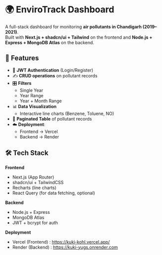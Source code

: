 # 🌍 EnviroTrack Dashboard

A full-stack dashboard for monitoring **air pollutants in Chandigarh (2019–2021)**.  
Built with **Next.js + shadcn/ui + Tailwind** on the frontend and **Node.js + Express + MongoDB Atlas** on the backend.  


## 🚀 Features

- 🔐 **JWT Authentication** (Login/Register)
- ✍️ **CRUD operations** on pollutant records
- 🎛 **Filters**  
  - Single Year  
  - Year Range  
  - Year + Month Range
- 📊 **Data Visualization**  
  - Interactive line charts (Benzene, Toluene, NO)
- 📑 **Paginated Table** of pollutant records
- ☁️ **Deployment**:  
  - Frontend → Vercel  
  - Backend → Render  



## 🛠️ Tech Stack

**Frontend**
- Next.js (App Router)
- shadcn/ui + TailwindCSS
- Recharts (line charts)
- React Query (for data fetching, optional)

**Backend**
- Node.js + Express
- MongoDB Atlas
- JWT + bcrypt for auth

**Deployment**
- Vercel (Frontend) : https://kuki-kohl.vercel.app/
- Render (Backend) : https://kuki-yugs.onrender.com

